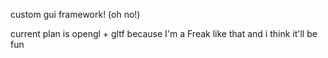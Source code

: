custom gui framework! (oh no!)

current plan is opengl + gltf because I'm a Freak like that and i think it'll be fun

